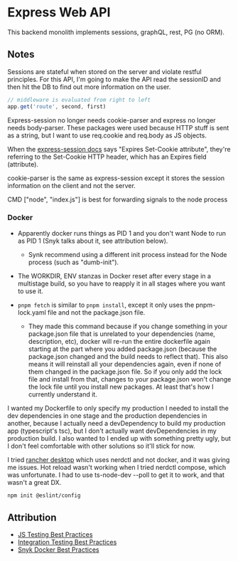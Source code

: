 # Express Web API 

This backend monolith implements sessions, graphQL, rest, PG (no ORM).

## Notes

Sessions are stateful when stored on the server and violate restful principles. For this API, I'm going to make the API read the sessionID and then hit the DB to find out more information on the user.

```js
// middleware is evaluated from right to left
app.get('route', second, first) 
```

Express-session no longer needs cookie-parser and express no longer needs body-parser. These packages were used because HTTP stuff is sent as a string, but I want to use req.cookie and req.body as JS objects.

When the [express-session docs](https://expressjs.com/en/resources/middleware/session.html) says "Expires Set-Cookie attribute", they're referring to the Set-Cookie HTTP header, which has an Expires field (attribute).

cookie-parser is the same as express-session except it stores the session information on the client and not the server.

CMD ["node", "index.js"]  is best for forwarding signals to the node process

### Docker

- Apparently docker runs things as PID 1 and you don't want Node to run as PID 1 (Snyk talks about it, see attribution below). 
  - Synk recommend using a different init process instead for the Node process (such as "dumb-init").

- The WORKDIR, ENV stanzas in Docker reset after every stage in a multistage build, so you have to reapply it in all stages where you want to use it.

- `pnpm fetch` is similar to `pnpm install`, except it only uses the pnpm-lock.yaml file and not the package.json file. 
  - They made this command because if you change something in your package.json file that is unrelated to your dependencies (name, description, etc), docker will re-run the entire dockerfile again starting at the part where you added package.json (because the package.json changed and the build needs to reflect that). This also means it will reinstall all your dependencies again, even if none of them changed in the package.json file. So if you only add the lock file and install from that, changes to your package.json won't change the lock file until you install new packages. At least that's how I currently understand it.

I wanted my Dockerfile to only specify my production I needed to install the dev dependencies in one stage and the production dependencies in another, because I actually need a devDependency to build my production app (typescript's tsc), but I don't actually want devDependencies in my production build. I also wanted to I ended up with something pretty ugly, but I don't feel comfortable with other solutions so it'll stick for now.

I tried [rancher desktop](https://docs.rancherdesktop.io/getting-started/installation/) which uses nerdctl and not docker, and it was giving me issues. Hot reload wasn't working when I tried nerdctl compose, which was unfortunate. I had to use ts-node-dev --poll to get it to work, and that wasn't a great DX.

```sh
npm init @eslint/config
```

## Attribution

- [JS Testing Best Practices](https://github.com/goldbergyoni/javascript-testing-best-practices)
- [Integration Testing Best Practices](https://github.com/testjavascript/nodejs-integration-tests-best-practices)
- [Snyk Docker Best Practices](https://snyk.io/blog/10-best-practices-to-containerize-nodejs-web-applications-with-docker/)
